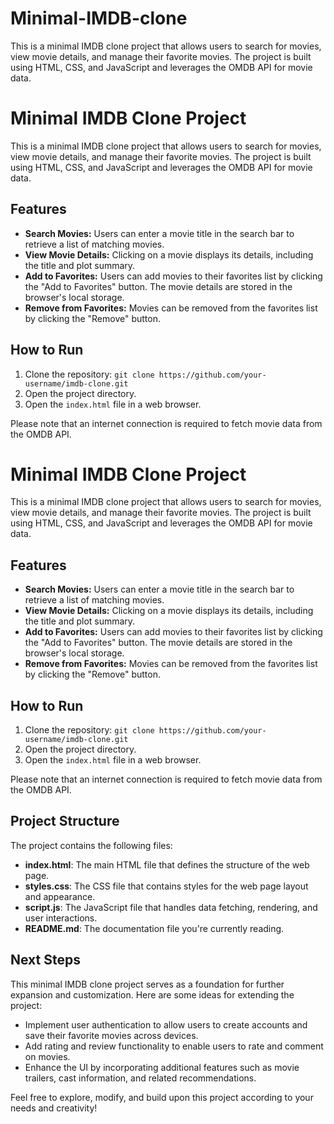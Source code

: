 # Minimal-IMDB-clone
This is a minimal IMDB clone project that allows users to search for movies, view movie details, and manage their favorite movies. The project is built using HTML, CSS, and JavaScript and leverages the OMDB API for movie data.
# Minimal IMDB Clone Project

This is a minimal IMDB clone project that allows users to search for movies, view movie details, and manage their favorite movies. The project is built using HTML, CSS, and JavaScript and leverages the OMDB API for movie data.

## Features

- **Search Movies:** Users can enter a movie title in the search bar to retrieve a list of matching movies.
- **View Movie Details:** Clicking on a movie displays its details, including the title and plot summary.
- **Add to Favorites:** Users can add movies to their favorites list by clicking the "Add to Favorites" button. The movie details are stored in the browser's local storage.
- **Remove from Favorites:** Movies can be removed from the favorites list by clicking the "Remove" button.

## How to Run

1. Clone the repository: `git clone https://github.com/your-username/imdb-clone.git`
2. Open the project directory.
3. Open the `index.html` file in a web browser.

Please note that an internet connection is required to fetch movie data from the OMDB API.
# Minimal IMDB Clone Project

This is a minimal IMDB clone project that allows users to search for movies, view movie details, and manage their favorite movies. The project is built using HTML, CSS, and JavaScript and leverages the OMDB API for movie data.

## Features

- **Search Movies:** Users can enter a movie title in the search bar to retrieve a list of matching movies.
- **View Movie Details:** Clicking on a movie displays its details, including the title and plot summary.
- **Add to Favorites:** Users can add movies to their favorites list by clicking the "Add to Favorites" button. The movie details are stored in the browser's local storage.
- **Remove from Favorites:** Movies can be removed from the favorites list by clicking the "Remove" button.

## How to Run

1. Clone the repository: `git clone https://github.com/your-username/imdb-clone.git`
2. Open the project directory.
3. Open the `index.html` file in a web browser.

Please note that an internet connection is required to fetch movie data from the OMDB API.

## Project Structure

The project contains the following files:

- **index.html**: The main HTML file that defines the structure of the web page.
- **styles.css**: The CSS file that contains styles for the web page layout and appearance.
- **script.js**: The JavaScript file that handles data fetching, rendering, and user interactions.
- **README.md**: The documentation file you're currently reading.

## Next Steps

This minimal IMDB clone project serves as a foundation for further expansion and customization. Here are some ideas for extending the project:

- Implement user authentication to allow users to create accounts and save their favorite movies across devices.
- Add rating and review functionality to enable users to rate and comment on movies.
- Enhance the UI by incorporating additional features such as movie trailers, cast information, and related recommendations.

Feel free to explore, modify, and build upon this project according to your needs and creativity!




